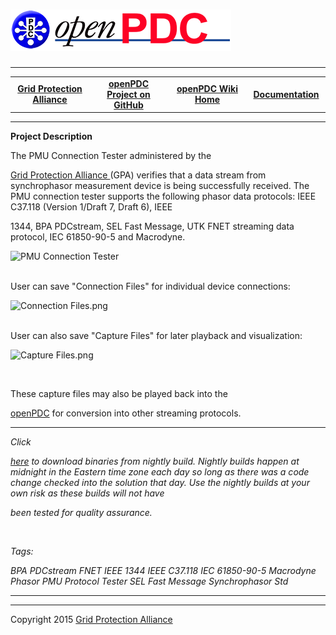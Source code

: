 <HTML>
<html lang="en" xmlns="http://www.w3.org/1999/xhtml">

<head>

<meta charset="utf-8" />

<title>PMU Connection Tester</title>



<!--HtmlToGmd.Head-->



<!--/HtmlToGmd.Head-->

</head>

<body>

<h1><a href="https://github.com/GridProtectionAlliance/openPDC/tree/master/Source/Documentation/wiki/openPDC_Home.md"><img src="https://github.com/GridProtectionAlliance/openPDC/blob/master/Source/Documentation/wiki/openPDC_Logo.png" alt="The Open Source Phasor Data Concentrator" /></a></h1>

<hr />

<!--HtmlToGmd.Body-->

<div id="NavigationMenu">

<table style="width: 100%; border-collapse: collapse; border: 0px solid gray;">

<tr>

<td style="width: 25%; text-align:center;"><b><a href="http://www.gridprotectionalliance.org">Grid Protection Alliance</a></b></td>

<td style="width: 25%; text-align:center;"><b><a href="https://github.com/GridProtectionAlliance/openPDC">openPDC Project on GitHub</a></b></td>

<td style="width: 25%; text-align:center;"><b><a href="https://github.com/GridProtectionAlliance/openPDC/tree/master/Source/Documentation/wiki/openPDC_Home.md">openPDC Wiki Home</a></b></td>

<td style="width: 25%; text-align:center;"><b><a href="https://github.com/GridProtectionAlliance/openPDC/tree/master/Source/Documentation/wiki/openPDC_Documentation_Home.md">Documentation</a></b></td>

</tr>

</table>

</div>

<hr />

<!--/HtmlToGmd.Body-->



<div class="WikiContent">

<div class="wikidoc">

<p><strong>Project Description</strong><br>

The PMU&nbsp;Connection Tester&nbsp;administered by&nbsp;the <a title="GPA" href="http://www.gridprotectionalliance.org/gsdefault.htm" target="_blank">

Grid Protection Alliance </a>(GPA)&nbsp;verifies that a data stream from synchrophasor measurement device is being successfully received. The PMU connection tester supports the following phasor data protocols: IEEE C37.118 (Version 1/Draft 7, Draft 6), IEEE

 1344, BPA PDCstream, SEL Fast Message, UTK FNET streaming data protocol, IEC 61850-90-5&nbsp;and Macrodyne.</p>

<p><img src="https://github.com/GridProtectionAlliance/openPDC/blob/master/Source/Documentation/wiki/PMU_Connection_Tester.files/PCTScreenShot.png" alt="PMU Connection Tester" width="710" height="635"><br>

<br>

User can save &quot;Connection Files&quot; for individual device connections:<br>

<img title="Connection Files.png" src="https://github.com/GridProtectionAlliance/openPDC/blob/master/Source/Documentation/wiki/PMU_Connection_Tester.files/Connection_Files.png" alt="Connection Files.png">

<br>

<br>

User can also save &quot;Capture Files&quot; for later playback and visualization:<br>

<img title="Capture Files.png" src="https://github.com/GridProtectionAlliance/openPDC/blob/master/Source/Documentation/wiki/PMU_Connection_Tester.files/Capture_Files.png" alt="Capture Files.png"><br>

<br>

These capture files may also be played back into the <a href="http://openpdc.codeplex.com">

openPDC</a> for conversion into other streaming protocols.</p>

<hr>

<p><em>Click <a href="http://www.gridsolutions.org/NightlyBuilds/PMUConnectionTester/Beta/PMUConnectionTester.Binaries.zip">

here</a> to download binaries from nightly build. Nightly builds happen at midnight in the Eastern time zone each day so long as there was a code change checked into the solution that day. Use the nightly builds at your own risk as these builds will not have

 been tested for quality assurance.</em></p>

<p><em>&nbsp;</em></p>

<p><em>Tags:</em></p>

<p><em><span>BPA PDCstream FNET IEEE 1344 IEEE C37.118 IEC 61850-90-5 Macrodyne Phasor PMU Protocol Tester SEL Fast Message Synchrophasor Std</span></em></p>

</div>

<div></div>

</div>



<hr />

<div class="WikiComments">



</div>





<!--HtmlToGmd.Foot-->

<div id="copyright">

<hr />

Copyright 2015 <a href="http://www.gridprotectionalliance.org">Grid Protection Alliance</a>

</div>

<!--/HtmlToGmd.Foot-->

</body>

</html>
</HTML>
